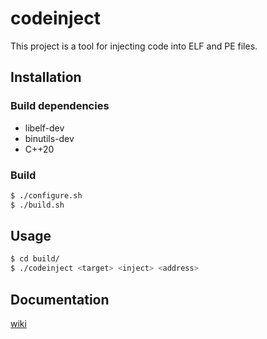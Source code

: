 # codeinject
This project is a tool for injecting code into ELF and PE files.

## Installation

### Build dependencies
- libelf-dev
- binutils-dev
- C++20

### Build

```bash
$ ./configure.sh
$ ./build.sh
```

## Usage

```bash
$ cd build/
$ ./codeinject <target> <inject> <address>
```

## Documentation
[wiki](https://github.com/gbdngb12/codeinject/wiki)
